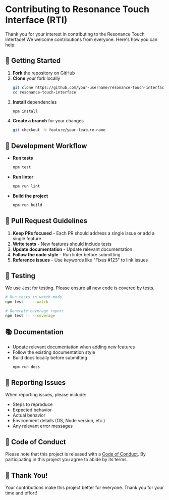 # Contributing to Resonance Touch Interface (RTI)

Thank you for your interest in contributing to the Resonance Touch Interface! We welcome contributions from everyone. Here's how you can help:

## 🚀 Getting Started

1. **Fork** the repository on GitHub
2. **Clone** your fork locally
   ```bash
   git clone https://github.com/your-username/resonance-touch-interface.git
   cd resonance-touch-interface
   ```
3. **Install** dependencies
   ```bash
   npm install
   ```
4. **Create a branch** for your changes
   ```bash
   git checkout -b feature/your-feature-name
   ```

## 🔧 Development Workflow

- **Run tests**
  ```bash
  npm test
  ```
  
- **Run linter**
  ```bash
  npm run lint
  ```

- **Build the project**
  ```bash
  npm run build
  ```

## 📝 Pull Request Guidelines

1. **Keep PRs focused** - Each PR should address a single issue or add a single feature
2. **Write tests** - New features should include tests
3. **Update documentation** - Update relevant documentation
4. **Follow the code style** - Run linter before submitting
5. **Reference issues** - Use keywords like "Fixes #123" to link issues

## 🧪 Testing

We use Jest for testing. Please ensure all new code is covered by tests.

```bash
# Run tests in watch mode
npm test -- --watch

# Generate coverage report
npm test -- --coverage
```

## 📚 Documentation

- Update relevant documentation when adding new features
- Follow the existing documentation style
- Build docs locally before submitting
  ```bash
  npm run docs
  ```

## 🐛 Reporting Issues

When reporting issues, please include:
- Steps to reproduce
- Expected behavior
- Actual behavior
- Environment details (OS, Node version, etc.)
- Any relevant error messages

## 📜 Code of Conduct

Please note that this project is released with a [Code of Conduct](CODE_OF_CONDUCT.md). By participating in this project you agree to abide by its terms.

## 🙏 Thank You!

Your contributions make this project better for everyone. Thank you for your time and effort!
